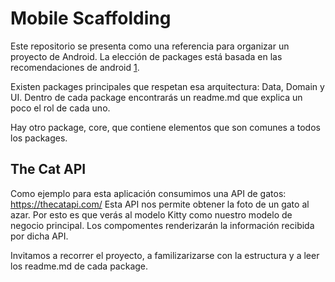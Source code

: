 # Mobile Scaffolding

Este repositorio se presenta como una referencia para organizar un proyecto de Android. La elección de packages está
basada en las recomendaciones de android [1].

Existen packages principales que respetan esa arquitectura: Data, Domain y UI. Dentro de cada package encontrarás un
readme.md que explica un poco el rol de cada uno.

Hay otro package, core, que contiene elementos que son comunes a todos los packages.

## The Cat API

Como ejemplo para esta aplicación consumimos una API de gatos: https://thecatapi.com/ Esta API nos permite obtener la
foto de un gato al azar. Por esto es que verás al modelo Kitty como nuestro modelo de negocio principal. Los compomentes
renderizarán la información recibida por dicha API.

Invitamos a recorrer el proyecto, a familizarizarse con la estructura y a leer los readme.md de cada package.


[1]: https://developer.android.com/topic/architecture#recommended-app-arch
